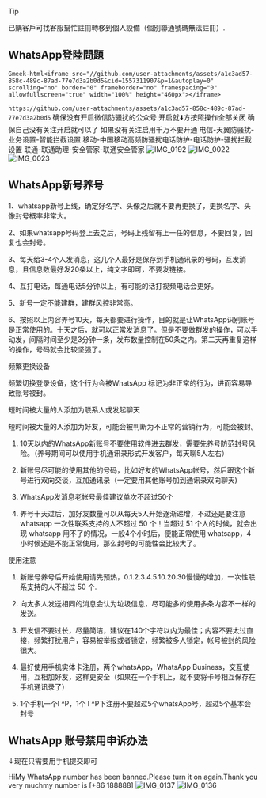 > [!TIP]
> 已購客戶可找客服幫忙註冊轉移到個人設備（個別聯通號碼無法註冊）.


## WhatsApp登陸問題

`Gmeek-html<iframe src="//github.com/user-attachments/assets/a1c3ad57-858c-489c-87ad-77e7d3a2b0d5&cid=1557311907&p=1&autoplay=0" scrolling="no" border="0" frameborder="no" framespacing="0" allowfullscreen="true" width="100%" height="460px"></iframe>`



`https://github.com/user-attachments/assets/a1c3ad57-858c-489c-87ad-77e7d3a2b0d5`
确保没有开启微信防骚扰的公众号
开启就⬇️方按照操作全部关闭
确保自己没有关注开启就可以了
如果没有关注启用千万不要开通
电信-天翼防骚扰-业务设置-智能拦截设置
移动-中国移动高频防骚扰电话防护-电话防护-骚扰拦截设置
联通-联通助理-安全管家-联通安全管家
![IMG_0192](https://github.com/user-attachments/assets/ddfc7b75-06cf-47fb-9b93-90857c04b303)
![IMG_0022](https://github.com/user-attachments/assets/00d7808c-17be-4253-a424-c66306c012df)
![IMG_0023](https://github.com/user-attachments/assets/a3786e78-7029-4d46-8320-b13c002a5b01)


## WhatsApp新号养号
1、whatsapp新号上线，确定好名字、头像之后就不要再更换了，更换名字、头像封号概率非常大。

2、如果whatsapp号码登上去之后，号码上残留有上一任的信息，不要回复，回复也会封号。

3、每天给3-4个人发消息，这几个人最好是保存到手机通讯录的号码，互发消息，且信息数最好发20条以上，纯文字即可，不要发链接。

4、互打电话，每通电话5分钟以上，有可能的话打视频电话会更好。

5、新号一定不能建群，建群风控非常高。

6、按照以上内容养号10天，每天都要进行操作，目的就是让WhatsApp识别账号是正常使用的。十天之后，就可以正常发消息了。但是不要做群发的操作，可以手动发，间隔时间至少是3分钟一条，发布数量控制在50条之内。第二天再重复这样的操作，号码就会比较坚强了。

频繁更换设备

频繁切换登录设备，这个行为会被WhatsApp 标记为非正常的行为，进而容易导致账号被封。

短时间被大量的人添加为联系人或发起聊天

短时间被大量的人添加为好友，可能会被判断为不正常的营销行为，可能会被封。

1. 10天以内的WhatsApp新账号不要使用软件进去群发，需要先养号防范封号风险。（养号期间可以使用手机通讯录形式开发客户，每天聊5人左右）

2. 新账号尽可能的使用其他的号码，比如好友的WhatsApp帐号，然后跟这个新号进行双向交谈，互加通讯录（一定要用其他账号加到通讯录双向聊天)

3. WhatsApp发消息老帐号最佳建议单次不超过50个

4. 养号十天过后，加好友数量可以从每天5人开始逐渐递增，不过还是要注意whatsapp 一次性联系支持的人不超过 50 个！当超过 51 个人的时候，就会出现 whatsapp 用不了的情况，一般4个小时后，便能正常使用 whatsapp，4小时候还是不能正常使用，那么封号的可能性会比较大了。

使用注意

1. 新账号养号后开始使用请先预热，0.1.2.3.4.5.10.20.30慢慢的增加，一次性联系支持的人不超过 50 个.

2. 向太多人发送相同的消息会认为垃圾信息，尽可能多的使用多条内容不一样的发送。

3. 开发信不要过长，尽量简洁，建议在140个字符以内为最佳；内容不要太过直接，频繁打扰用户，容易被举报或者锁定，频繁被多人锁定，帐号被封的风险很大。

4. 最好使用手机实体卡注册，两个whatsApp，WhatsApp Business，交互使用，互相加好友，这样更安全（如果在一个手机上，就不要将卡号相互保存在手机通讯录了）

5. 1个手机一个I ^P，1个 I ^P下注册不要超过5个whatsApp号，超过5个基本会封号


## WhatsApp 账号禁用申诉办法
↓现在只需要用手机提交即可

HiMy WhatsApp number has been banned.Please turn it on again.Thank you very muchmy number is [+86 188888]
![IMG_0137](https://github.com/user-attachments/assets/d528c959-d7a8-48b4-b4c2-5731833e6439)
![IMG_0136](https://github.com/user-attachments/assets/ab5b4776-640e-4ed4-8ddf-b88b47639a90)




<!-- ##{"script":"<script src='https://blog.meekdai.com/Gmeek/plugins/articletoc.js'></script>"}## -->